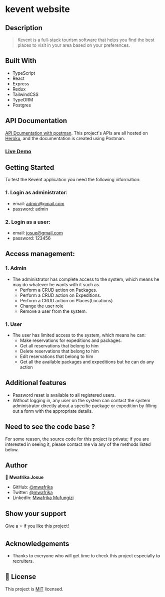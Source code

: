# kevent website

## Description

> Kevent is a full-stack tourism software that helps you find the best places to visit in your area based on your preferences.

## Built With

- TypeScript
- React
- Express
- Redux
- TailwindCSS
- TypeORM
- Postgres

## API Documentation
[API Dcumentation with postman](https://documenter.getpostman.com/view/6127109/UzBqq5mr). This project's APIs are all hosted on [Heroku](https://kevent-rdc.herokuapp.com), and the documentation is created using Postman.
### [Live Demo](https://www.kevent-rdc.com/)

## Getting Started

To test the Kevent application you need the following information:

### 1. Login as administrator:
   
   - email: admin@gmail.com
   - password: admin
  
 ### 2. Login as a user:
   
   - email: josue@gmail.com
   - password: 123456

## Access management:

### 1. Admin
- The administrator has complete access to the system, which means he may do whatever he wants with it such as.
  - Perform a CRUD action on Packages.
  - Perform a CRUD action on Expeditions.
  - Perform a CRUD action on Places(Locations)
  - Change the user role
  - Remove a user from the system.

### 1. User
- The user has limited access to the system, which means he can:
  - Make reservations for expeditions and packages.
  - Get all reservations that belong to him
  - Delete reservations that belong to him
  - Edit reservations that belong to him
  - Get all the available packages and expeditions but he can do any action

## Additional features
   - Password reset is available to all registered users.
   - Without logging in, any user on the system can contact the system administrator directly about a specific package or expedition by filling out a form with the appropriate details.

## Need to see the code base ?
For some reason, the source code for this project is private; if you are interested in seeing it, please contact me via any of the methods listed below.

## Author

👤 **Mwafrika Josue**

- GitHub: [@mwafrika](https://github.com/mwafrika)
- Twitter: [@mwafrika](@mwafrikamufung1)
- LinkedIn: [Mwafrika Mufungizi](https://www.linkedin.com/in/mwafrika-mufungizi/)

## Show your support

Give a ⭐️ if you like this project!

## Acknowledgements

- Thanks to everyone who will get time to check this project especially to recruiters.

## 📝 License

This project is [MIT](./MIT.md) licensed.

